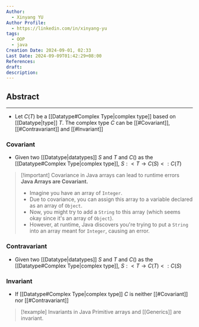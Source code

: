 ```yaml
---
Author:
  - Xinyang YU
Author Profile:
  - https://linkedin.com/in/xinyang-yu
tags:
  - OOP
  - java
Creation Date: 2024-09-01, 02:33
Last Date: 2024-09-09T01:42:29+08:00
References: 
draft: 
description: 
---
```

## Abstract
----
- Let $C(T)$ be a [[Datatype#Complex Type|complex type]] based on [[Datatype|type]] $T$. The complex type $C$ can be [[#Covariant]], [[#Contravariant]] and [[#Invariant]]

### Covariant
- Given two [[Datatype|datatypes]] $S$ and $T$ and $C()$ as the [[Datatype#Complex Type|complex type]], $S :< T \rightarrow C(S) <: C(T)$

>[!important] Covariance in Java arrays can lead to runtime errors
> **Java Arrays are Covariant.**
>
> - Imagine you have an array of `Integer`.
> - Due to covariance, you can assign this array to a variable declared as an array of `Object`.
> - Now, you might try to add a `String` to this array (which seems okay since it's an array of `Object`).
> - However, at runtime, Java discovers you're trying to put a `String` into an array meant for `Integer`, causing an error.

### Contravariant
- Given two [[Datatype|datatypes]] $S$ and $T$ and $C()$ as the [[Datatype#Complex Type|complex type]], $S :< T \rightarrow C(T) <: C(S)$

### Invariant
- If [[Datatype#Complex Type|complex type]] $C$ is neither [[#Covariant]] nor [[#Contravariant]]

>[!example] Invariants in Java
> Primitive arrays and [[Generics]] are invariant.